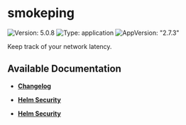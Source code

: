 # smokeping

![Version: 5.0.8](https://img.shields.io/badge/Version-5.0.8-informational?style=flat-square) ![Type: application](https://img.shields.io/badge/Type-application-informational?style=flat-square) ![AppVersion: "2.7.3"](https://img.shields.io/badge/AppVersion-"2.7.3"-informational?style=flat-square)

Keep track of your network latency.

## Available Documentation

- [**Changelog**](CHANGELOG)

- [**Helm Security**](container-security)

- [**Helm Security**](helm-security)

